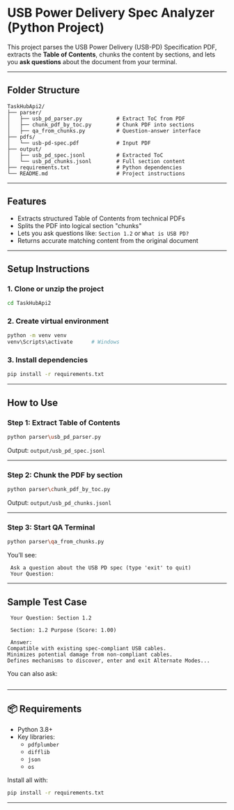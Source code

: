 #  USB Power Delivery Spec Analyzer (Python Project)

This project parses the USB Power Delivery (USB-PD) Specification PDF, extracts the **Table of Contents**, chunks the content by sections, and lets you **ask questions** about the document from your terminal.

---

##  Folder Structure

```
TaskHubApi2/
├── parser/
│   ├── usb_pd_parser.py           # Extract ToC from PDF
│   ├── chunk_pdf_by_toc.py        # Chunk PDF into sections
│   ├── qa_from_chunks.py          # Question-answer interface
├── pdfs/
│   └── usb-pd-spec.pdf            # Input PDF
├── output/
│   ├── usb_pd_spec.jsonl          # Extracted ToC
│   └── usb_pd_chunks.jsonl        # Full section content
├── requirements.txt               # Python dependencies
└── README.md                      # Project instructions
```

---

##  Features

- Extracts structured Table of Contents from technical PDFs
- Splits the PDF into logical section "chunks"
- Lets you ask questions like: `Section 1.2` or `What is USB PD?`
- Returns accurate matching content from the original document

---

##  Setup Instructions

### 1. Clone or unzip the project

```bash
cd TaskHubApi2
```

### 2. Create virtual environment

```bash
python -m venv venv
venv\Scripts\activate      # Windows
```

### 3. Install dependencies

```bash
pip install -r requirements.txt
```

---

##  How to Use

###  Step 1: Extract Table of Contents

```bash
python parser\usb_pd_parser.py
```

Output: `output/usb_pd_spec.jsonl`

---

###  Step 2: Chunk the PDF by section

```bash
python parser\chunk_pdf_by_toc.py
```

Output: `output/usb_pd_chunks.jsonl`

---

###  Step 3: Start QA Terminal

```bash
python parser\qa_from_chunks.py
```

You’ll see:
```
 Ask a question about the USB PD spec (type 'exit' to quit)
 Your Question:
```

---

## Sample Test Case

```
 Your Question: Section 1.2

 Section: 1.2 Purpose (Score: 1.00)

 Answer:
Compatible with existing spec-compliant USB cables.
Minimizes potential damage from non-compliant cables.
Defines mechanisms to discover, enter and exit Alternate Modes...
```

You can also ask:

``` Your Question: What is the purpose of USB Power Delivery?
```

---

## 📦 Requirements

- Python 3.8+
- Key libraries:
  - `pdfplumber`
  - `difflib`
  - `json`
  - `os`

Install all with:

```bash
pip install -r requirements.txt
```

---






